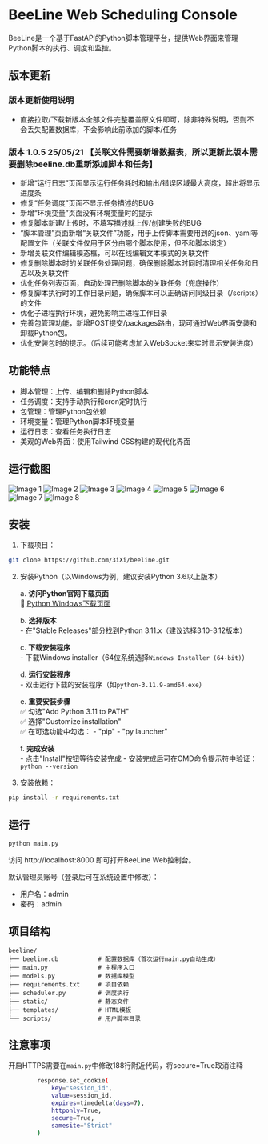 # BeeLine Web Scheduling Console

BeeLine是一个基于FastAPI的Python脚本管理平台，提供Web界面来管理Python脚本的执行、调度和监控。

## 版本更新
### 版本更新使用说明
- 直接拉取/下载新版本全部文件完整覆盖原文件即可，除非特殊说明，否则不会丢失配置数据库，不会影响此前添加的脚本/任务

### 版本 1.0.5 25/05/21 【关联文件需要新增数据表，所以更新此版本**需要删除beeline.db重新添加脚本和任务**】
- 新增“运行日志”页面显示运行任务耗时和输出/错误区域最大高度，超出将显示进度条
- 修复“任务调度”页面不显示任务描述的BUG
- 新增“环境变量”页面没有环境变量时的提示
- 修复脚本新建/上传时，不填写描述就上传/创建失败的BUG
- “脚本管理”页面新增“关联文件”功能，用于上传脚本需要用到的json、yaml等配置文件（关联文件仅用于区分由哪个脚本使用，但不和脚本绑定）
- 新增关联文件编辑模态框，可以在线编辑文本模式的关联文件
- 修复删除脚本时的关联任务处理问题，确保删除脚本时同时清理相关任务和日志以及关联文件
- 优化任务列表页面，自动处理已删除脚本的关联任务（兜底操作）
- 修复脚本执行时的工作目录问题，确保脚本可以正确访问同级目录（/scripts）的文件
- 优化子进程执行环境，避免影响主进程工作目录
- 完善包管理功能，新增POST提交/packages路由，现可通过Web界面安装和卸载Python包。
- 优化安装包时的提示。（后续可能考虑加入WebSocket来实时显示安装进度）

## 功能特点

- 脚本管理：上传、编辑和删除Python脚本
- 任务调度：支持手动执行和cron定时执行
- 包管理：管理Python包依赖
- 环境变量：管理Python脚本环境变量
- 运行日志：查看任务执行日志
- 美观的Web界面：使用Tailwind CSS构建的现代化界面

## 运行截图
![Image 1](https://kycloud3.koyoo.cn/202505209f18520250520162913141.png)
![Image 2](https://kycloud3.koyoo.cn/202505205ef8d202505201629108982.png)
![Image 3](https://kycloud3.koyoo.cn/20250520410c120250520162913711.png)
![Image 4](https://kycloud3.koyoo.cn/2025052086834202505201629119487.png)
![Image 5](https://kycloud3.koyoo.cn/202505207a7e6202505201629131071.png)
![Image 6](https://kycloud3.koyoo.cn/20250520b5633202505201629119851.png)
![Image 7](https://kycloud3.koyoo.cn/202505203add020250520162912269.png)
![Image 8](https://kycloud3.koyoo.cn/202505209599f202505201629123296.png)

## 安装

1. 下载项目：
```bash
git clone https://github.com/3iXi/beeline.git
```

2. 安装Python（以Windows为例，建议安装Python 3.6以上版本）

     a. **访问Python官网下载页面**  
        📎 [Python Windows下载页面](https://www.python.org/downloads/windows/)

     b. **选择版本**  
        - 在"Stable Releases"部分找到Python 3.11.x（建议选择3.10-3.12版本）

     c. **下载安装程序**  
        - 下载Windows installer（64位系统选择`Windows Installer (64-bit)`）

     d. **运行安装程序**  
        - 双击运行下载的安装程序（如`python-3.11.9-amd64.exe`）

     e. **重要安装步骤**  
        ✅ 勾选"Add Python 3.11 to PATH"  
        ✅ 选择"Customize installation"  
        ✅ 在可选功能中勾选：
          - "pip"
          - "py launcher"

     f. **完成安装**  
        - 点击"Install"按钮等待安装完成
        - 安装完成后可在CMD命令提示符中验证：  
          ```
          python --version
          ```

3. 安装依赖：
```bash
pip install -r requirements.txt
```

## 运行

```bash
python main.py
```

访问 http://localhost:8000 即可打开BeeLine Web控制台。

默认管理员账号（登录后可在系统设置中修改）：
- 用户名：admin
- 密码：admin

## 项目结构

```
beeline/
├── beeline.db           # 配置数据库（首次运行main.py自动生成）
├── main.py              # 主程序入口
├── models.py            # 数据库模型
├── requirements.txt     # 项目依赖
├── scheduler.py         # 调度执行
├── static/              # 静态文件
├── templates/           # HTML模板
└── scripts/             # 用户脚本目录
```

## 注意事项

开启HTTPS需要在`main.py`中修改188行附近代码，将secure=True取消注释
```bash
        response.set_cookie(
            key="session_id",
            value=session_id,
            expires=timedelta(days=7),
            httponly=True,
            secure=True,
            samesite="Strict"
        )
```
